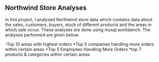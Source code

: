 ## Northwind Store Analyses
In this project, I analysed Northwind store data which contains data about the sales, customers, buyers, stock of different products and the areas in which sale occur. These analyses are done using mysql workbench.
The analyses performed are given below:

-Top 10 areas with highest orders
*Top 5 companies handling more orders within certain areas
+Top 5 Employees Handling More Orders
*top 7 products & categories within certain areas.
